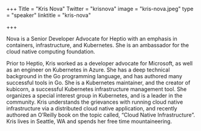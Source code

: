 +++
Title = "Kris Nova"
Twitter = "krisnova"
image = "kris-nova.jpeg"
type = "speaker"
linktitle = "kris-nova"

+++

Nova is a Senior Developer Advocate for Heptio with an emphasis in containers, infrastructure, and Kubernetes. She is an ambassador for the cloud native computing foundation.

Prior to Heptio, Kris worked as a developer advocate for Microsoft, as well as an engineer on Kubernetes in Azure. She has a deep technical background in the Go programming language, and has authored many successful tools in Go. She is a Kubernetes maintainer, and the creator of kubicorn, a successful Kubernetes infrastructure management tool. She organizes a special interest group in Kubernetes, and is a leader in the community. Kris understands the grievances with running cloud native infrastructure via a distributed cloud native application, and recently authored an O’Reilly book on the topic called, “Cloud Native Infrastructure”. Kris lives in Seattle, WA and spends her free time mountaineering.
